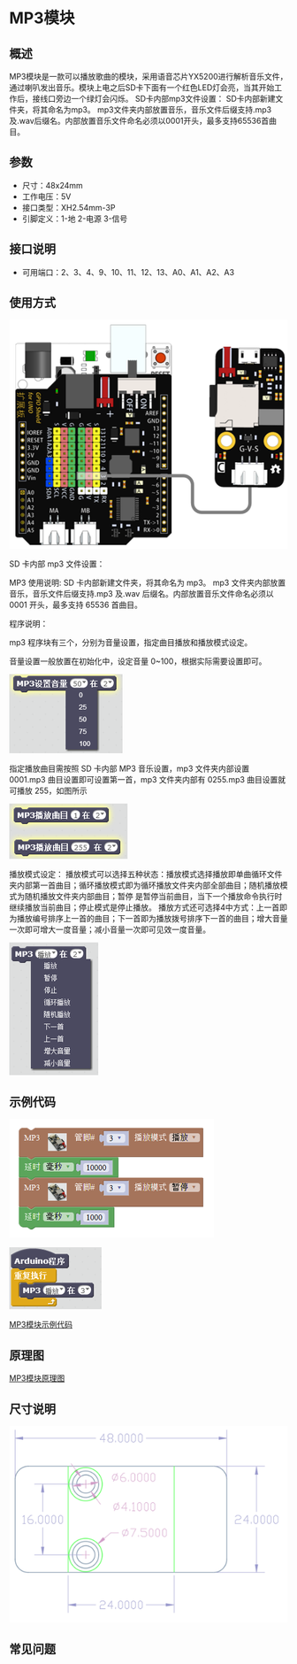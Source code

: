 # MP3模块

## 概述

MP3模块是一款可以播放歌曲的模块，采用语音芯片YX5200进行解析音乐文件，通过喇叭发出音乐。模块上电之后SD卡下面有一个红色LED灯会亮，当其开始工作后，接线口旁边一个绿灯会闪烁。 SD卡内部mp3文件设置： SD卡内部新建文件夹，将其命名为mp3。 mp3文件夹内部放置音乐，音乐文件后缀支持.mp3及.wav后缀名。内部放置音乐文件命名必须以0001开头，最多支持65536首曲目。

## 参数

* 尺寸：48x24mm
* 工作电压：5V
* 接口类型：XH2.54mm-3P
* 引脚定义：1-地 2-电源 3-信号

## 接口说明

* 可用端口：2、3、4、9、10、11、12、13、A0、A1、A2、A3

## 使用方式

![](../../.gitbook/assets/arduino-33.png)

SD 卡内部 mp3 文件设置：

MP3 使用说明: SD 卡内部新建文件夹，将其命名为 mp3。 mp3 文件夹内部放置音乐，音乐文件后缀支持.mp3 及.wav 后缀名。内部放置音乐文件命名必须以 0001 开头，最多支持 65536 首曲目。

程序说明：

mp3 程序块有三个，分别为音量设置，指定曲目播放和播放模式设定。

音量设置一般放置在初始化中，设定音量 0~100，根据实际需要设置即可。

![](../../.gitbook/assets/arduino-40.png)

指定播放曲目需按照 SD 卡内部 MP3 音乐设置，mp3 文件夹内部设置 0001.mp3 曲目设置即可设置第一首，mp3 文件夹内部有 0255.mp3 曲目设置就可播放 255，如图所示

![](../../.gitbook/assets/arduino-39.png)

播放模式设定： 播放模式可以选择五种状态：播放模式选择播放即单曲循环文件夹内部第一首曲目；循环播放模式即为循环播放文件夹内部全部曲目；随机播放模式为随机播放文件夹内部曲目；暂停 是暂停当前曲目，当下一个播放命令执行时继续播放当前曲目；停止模式是停止播放。 播放方式还可选择4中方式：上一首即为播放编号排序上一首的曲目；下一首即为播放拨号排序下一首的曲目；增大音量一次即可增大一度音量；减小音量一次即可见效一度音量。

![](../../.gitbook/assets/arduino-38.png)

## 示例代码

![](../../.gitbook/assets/arduino-70.png)

![](../../.gitbook/assets/arduino-44.png)

[MP3模块示例代码](http://www.haohaodada.com/show.php?id=956088)

## 原理图

[MP3模块原理图](https://github.com/Haohaodada-official/docs/blob/master/jiao-xue-chan-pin/pdf/yuan-li-tu/MP3%E9%9F%B3%E4%B9%90%E6%A8%A1%E5%9D%97.pdf)

## 尺寸说明

![](../../.gitbook/assets/arduino-01%20%282%29.png)

## 常见问题

